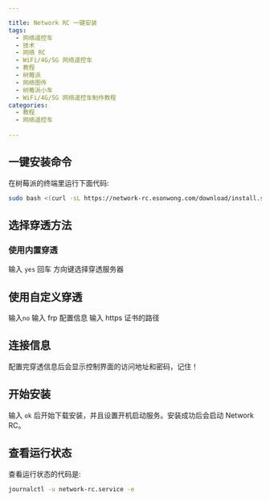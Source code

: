 ```yaml
---

title: Network RC 一键安装
tags:
  - 网络遥控车
  - 技术
  - 网络 RC
  - WiFi/4G/5G 网络遥控车
  - 教程
  - 树莓派
  - 网络图传
  - 树莓派小车
  - WiFi/4G/5G 网络遥控车制作教程
categories:
  - 教程
  - 网络遥控车
  
---
```



## 一键安装命令

在树莓派的终端里运行下面代码:

```bash
sudo bash <(curl -sL https://network-rc.esonwong.com/download/install.sh)
```
<!-- more -->

## 选择穿透方法

### 使用内置穿透

输入 `yes` 回车
方向键选择穿透服务器

## 使用自定义穿透

输入`no`
输入 frp 配置信息
输入 https 证书的路径

## 连接信息

配置完穿透信息后会显示控制界面的访问地址和密码，记住！

## 开始安装

输入 `ok` 后开始下载安装，并且设置开机启动服务。安装成功后会启动 Network RC。

## 查看运行状态

查看运行状态的代码是:

```bash
journalctl -u network-rc.service -e
```
